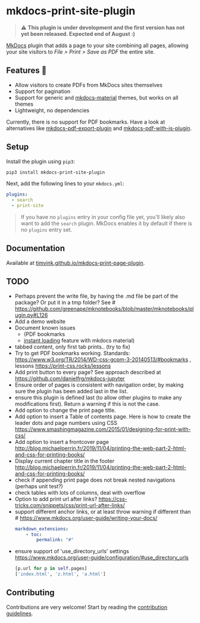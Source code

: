 # mkdocs-print-site-plugin

> ⚠️ **This plugin is under development and the first version has not yet been released. Expected end of August :)**

[MkDocs](https://www.mkdocs.org/) plugin that adds a page to your site combining all pages, allowing your site visitors to *File > Print > Save as PDF* the entire site.

## Features :star2:

- Allow visitors to create PDFs from MkDocs sites themselves
- Support for pagination
- Support for generic and [mkdocs-material](https://github.com/squidfunk/mkdocs-material) themes, but works on all themes
- Lightweight, no dependencies

Currently, there is no support for PDF bookmarks. Have a look at alternatives like [mkdocs-pdf-export-plugin]() and [mkdocs-pdf-with-js-plugin](https://github.com/smaxtec/mkdocs-pdf-with-js-plugin).

## Setup

Install the plugin using `pip3`:

```bash
pip3 install mkdocs-print-site-plugin
```

Next, add the following lines to your `mkdocs.yml`:

```yml
plugins:
  - search
  - print-site
```

> If you have no `plugins` entry in your config file yet, you'll likely also want to add the `search` plugin. MkDocs enables it by default if there is no `plugins` entry set.

## Documentation

Available at [timvink.github.io/mkdocs-print-page-plugin](https://timvink.github.io/mkdocs-print-page-plugin/).

## TODO

- Perhaps prevent the write file, by having the .md file be part of the package? Or put it in a tmp folder? See # https://github.com/greenape/mknotebooks/blob/master/mknotebooks/plugin.py#L126
- Add a demo website
- Document known issues 
    - (PDF bookmarks
    -  [instant loading](https://squidfunk.github.io/mkdocs-material/setup/setting-up-navigation/#instant-loading) feature with mkdocs material) 
- tabbed content, only first tab prints.. (try to fix)
- Try to get PDF bookmarks working. Standards: https://www.w3.org/TR/2014/WD-css-gcpm-3-20140513/#bookmarks , lessons https://print-css.rocks/lessons
- Add print button to every page? See approach described at https://github.com/danielfrg/mkdocs-jupyter
- Ensure order of pages is consistent with navigation order, by making sure the plugin has been added last in the list.
- ensure this plugin is defined last (to allow other plugins to make any modifications first). Return a warning if this is not the case.
- Add option to change the print page title.
- Add option to insert a Table of contents page. Here is how to create the leader dots and page numbers using CSS https://www.smashingmagazine.com/2015/01/designing-for-print-with-css/
- Add option to insert a frontcover page http://blog.michaelperrin.fr/2019/11/04/printing-the-web-part-2-html-and-css-for-printing-books/
- Display current chapter title in the footer http://blog.michaelperrin.fr/2019/11/04/printing-the-web-part-2-html-and-css-for-printing-books/ 
- check if appending print page does not break nested navigations (perhaps unit test?)
- check tables with lots of columns, deal with overflow
- Option to add print url after links? https://css-tricks.com/snippets/css/print-url-after-links/
- support different anchor links, or at least throw warning if different than #
  https://www.mkdocs.org/user-guide/writing-your-docs/
    ```yml
    markdown_extensions:
        - toc:
            permalink: "#"
    ```
- ensure support of 'use_directory_urls' settings https://www.mkdocs.org/user-guide/configuration/#use_directory_urls
    ```python
    [p.url for p in self.pages]
    ['index.html', 'z.html', 'a.html']
    ```

## Contributing

Contributions are very welcome! Start by reading the [contribution guidelines](https://timvink.github.io/mkdocs-print-site-plugin/contributing.html).
